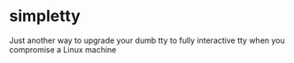 # simpletty
Just another way to upgrade your dumb tty to fully interactive tty when you compromise a Linux machine
